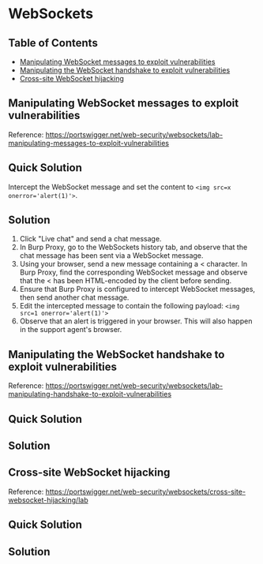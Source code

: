 <!-- omit in toc -->
# WebSockets

<!-- omit in toc -->
## Table of Contents

- [Manipulating WebSocket messages to exploit vulnerabilities](#manipulating-websocket-messages-to-exploit-vulnerabilities)
- [Manipulating the WebSocket handshake to exploit vulnerabilities](#manipulating-the-websocket-handshake-to-exploit-vulnerabilities)
- [Cross-site WebSocket hijacking](#cross-site-websocket-hijacking)

## Manipulating WebSocket messages to exploit vulnerabilities
Reference: https://portswigger.net/web-security/websockets/lab-manipulating-messages-to-exploit-vulnerabilities

<!-- omit in toc -->
## Quick Solution 
Intercept the WebSocket message and set the content to ``<img src=x onerror='alert(1)'>``.

<!-- omit in toc -->
## Solution 
1. Click "Live chat" and send a chat message. 
2. In Burp Proxy, go to the WebSockets history tab, and observe that the chat message has been sent via a WebSocket message.
3. Using your browser, send a new message containing a < character. In Burp Proxy, find the corresponding WebSocket message and observe that the < has been HTML-encoded by the client before sending.
4. Ensure that Burp Proxy is configured to intercept WebSocket messages, then send another chat message.
5. Edit the intercepted message to contain the following payload: ``<img src=1 onerror='alert(1)'>``
6. Observe that an alert is triggered in your browser. This will also happen in the support agent's browser. 

## Manipulating the WebSocket handshake to exploit vulnerabilities
Reference: https://portswigger.net/web-security/websockets/lab-manipulating-handshake-to-exploit-vulnerabilities

<!-- omit in toc -->
## Quick Solution 

<!-- omit in toc -->
## Solution 

## Cross-site WebSocket hijacking
Reference: https://portswigger.net/web-security/websockets/cross-site-websocket-hijacking/lab

<!-- omit in toc -->
## Quick Solution 

<!-- omit in toc -->
## Solution 